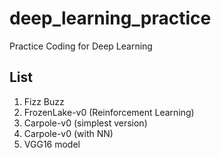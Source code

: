 # deep_learning_practice
Practice Coding for Deep Learning

List
---
1. Fizz Buzz
2. FrozenLake-v0 (Reinforcement Learning)
3. Carpole-v0 (simplest version)
4. Carpole-v0 (with NN)
5. VGG16 model
